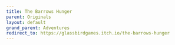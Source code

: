 ```yaml
---
title: The Barrows Hunger
parent: Originals
layout: default
grand_parent: Adventures
redirect_to: https://glassbirdgames.itch.io/the-barrows-hunger
---
```

